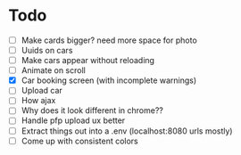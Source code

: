 # Todo
- [ ] Make cards bigger? need more space for photo
- [ ] Uuids on cars
- [ ] Make cars appear without reloading
- [ ] Animate on scroll
- [x] Car booking screen (with incomplete warnings)
- [ ] Upload car
- [ ] How ajax
- [ ] Why does it look different in chrome??
- [ ] Handle pfp upload ux better
- [ ] Extract things out into a .env (localhost:8080 urls mostly)
- [ ] Come up with consistent colors